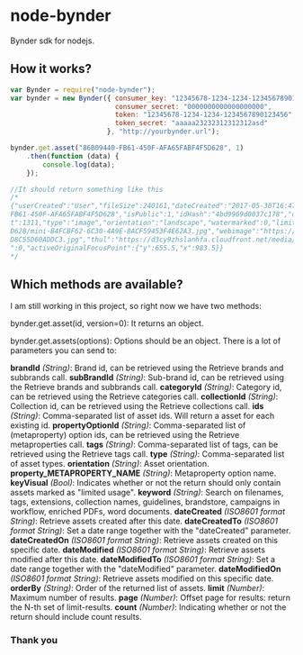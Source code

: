 # node-bynder
Bynder sdk for nodejs.

## How it works?

```javascript
var Bynder = require("node-bynder");
var bynder = new Bynder({ consumer_key: "12345678-1234-1234-1234567890123456",
                          consumer_secret: "0000000000000000000",
                          token: "12345678-1234-1234-1234567890123456",
                          token_secret: "aaaaa23232312312312asd"
                        }, "http://yourbynder.url");

bynder.get.asset("86B09440-FB61-450F-AFA65FABF4F5D628", 1)
    .then(function (data) {
        console.log(data);
    });

//It should return something like this
/*
{"userCreated":"User","fileSize":240161,"dateCreated":"2017-05-30T16:47:44Z","copyright":"","width":1967,"archive":0,"brandId":"2D389252-91A2-4EFF-967F62ED8F25382C","tags":["tags"],"id":"86B02440-
FB61-450F-AFA65FABF4F5D628","isPublic":1,"idHash":"4bd9969d0037c178","dateModified":"2017-05-31T13:10:21Z","datePublished":"2017-05-30T16:44:58Z","name":"name","description":"","extension":["jpg"],"heigh
t":1311,"type":"image","orientation":"landscape","watermarked":0,"limited":0,"thumbnails":{"mini":"https://d3cy9zaslanhfa.cloudfront.net/media/592A4778-B008-4791-8B34AA56BBFCA3C5/86209440-FB61-450F-AFA65FABF4F5
D628/mini-B4FCBF62-6C30-4A9E-8ACF59453F4E62A3.jpg","webimage":"https://d3cy9zhslanhfa.cloudfront.net/media/592A4778-B018-4791-8B34AA56BBFCA3C5/86B09440-FB61-450F-AFA65FABF4F5D628/webimage-15E4704B-54D2-4FC7-84B
D8C55D60ADDC3.jpg","thul":"https://d3cy9zhslanhfa.cloudfront.net/media/592A4778-B008-4792-8B34AA56BBFCA3C5/86B09440-FB61-450F-AFA65FABF4F5D628/thul-1790E4F3-BC4D-4608-BCBF17860057D72C.jpg"},"views":9,"downloads
":0,"activeOriginalFocusPoint":{"y":655.5,"x":983.5}}
*/

```

## Which methods are available?

I am still working in this project, so right now we have two methods:

bynder.get.asset(id, version=0): It returns an object.

bynder.get.assets(options): Options should be an object. There is a lot of parameters you can send to:

**brandId** *(String)*: Brand id, can be retrieved using the Retrieve brands and subbrands call.
**subBrandId** *(String)*: Sub-brand id, can be retrieved using the Retrieve brands and subbrands call.
**categoryId** *(String)*: Category id, can be retrieved using the Retrieve categories call.
**collectionId** *(String)*: Collection id, can be retrieved using the Retrieve collections call.
**ids** *(String)*: Comma-separated list of asset ids. Will return a asset for each existing id.
**propertyOptionId** *(String)*: Comma-separated list of (metaproperty) option ids, can be retrieved using the Retrieve metaproperties call.
**tags** *(String)*: Comma-separated list of tags, can be retrieved using the Retrieve tags call.
**type** *(String)*: Comma-separated list of asset types.
**orientation** *(String)*: Asset orientation.
**property_METAPROPERTY_NAME** *(String)*: Metaproperty option name.
**keyVisual** *(Bool)*: Indicates whether or not the return should only contain assets marked as "limited usage".
**keyword** *(String)*: Search on filenames, tags, extensions, collection names, guidelines, brandstore, campaigns in workflow, enriched PDFs, word documents.
**dateCreated** *(ISO8601 format String)*: Retrieve assets created after this date.
**dateCreatedTo** *(ISO8601 format String)*: Set a date range together with the "dateCreated" parameter.
**dateCreatedOn** *(ISO8601 format String)*: Retrieve assets created on this specific date.
**dateModified** *(ISO8601 format String)*: Retrieve assets modified after this date.
**dateModifiedTo** *(ISO8601 format String)*: Set a date range together with the "dateModified" parameter.
**dateModifiedOn** *(ISO8601 format String)*: Retrieve assets modified on this specific date.
**orderBy** *(String)*: Order of the returned list of assets.
**limit** *(Number)*: Maximum number of results.
**page** *(Number)*: Offset page for results: return the N-th set of limit-results.
**count** *(Number)*: Indicating whether or not the return should include count results.

### Thank you